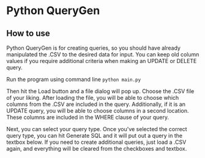 # Python QueryGen

## How to use
Python QueryGen is for creating queries, so you should have already manipulated the .CSV to the desired data for input. You can keep old column values if you require additional criteria when making an UPDATE or DELETE query.

Run the program using command line
```python main.py```

Then hit the Load button and a file dialog will pop up. Choose the .CSV file of your liking. After loading the file, you will be able to choose which columns from the .CSV are included in the query. 
Additionally, if it is an UPDATE query, you will be able to choose columns in a second location. These columns are included in the WHERE clause of your query.

Next, you can select your query type. Once you've selected the correct query type, you can hit Generate SQL and it will put out a query in the textbox below. If you need to create additional queries, just load a .CSV again,
and everything will be cleared from the checkboxes and textbox.
